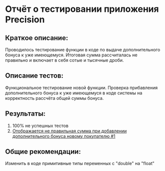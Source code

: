 # **Отчёт о тестировании приложения Precision**
## Краткое описание:
Проводилось тестирование функции в коде по выдаче дополнительного бонуса к уже имеющемуся.
Итоговая сумма рассчиталась не правильно и включает в себя сотые и тысячные дроби.

## Описание тестов:
 Функциональное тестирование новой функции. Проверка прибавления дополнительного бонуса к уже имеющемуся в коде системы на корректность рассчёта общей суммы бонуса. 


## Результаты:
1. 100% не успешных тестов
2. [Отображается не правильная сумма при добавлении дополнительного бонуса новому покупателю #1](https://github.com/SahNau/Precision/issues/1)

## Общие рекомендации:
Изменить в коде примитивные типы переменных с "double" на "float"